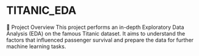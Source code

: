 # TITANIC_EDA
🚀 Project Overview This project performs an in-depth Exploratory Data Analysis (EDA) on the famous Titanic dataset. It aims to understand the factors that influenced passenger survival and prepare the data for further machine learning tasks.
